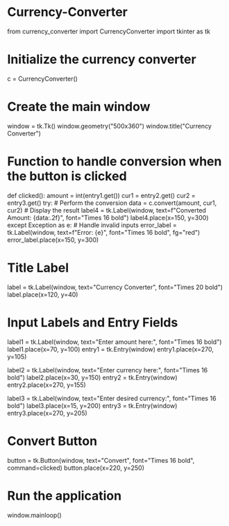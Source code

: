 # Currency-Converter
from currency_converter import CurrencyConverter
import tkinter as tk

# Initialize the currency converter
c = CurrencyConverter()

# Create the main window
window = tk.Tk()
window.geometry("500x360")
window.title("Currency Converter")

# Function to handle conversion when the button is clicked
def clicked():
    amount = int(entry1.get())
    cur1 = entry2.get()
    cur2 = entry3.get()
    try:
        # Perform the conversion
        data = c.convert(amount, cur1, cur2)
        # Display the result
        label4 = tk.Label(window, text=f"Converted Amount: {data:.2f}", font="Times 16 bold")
        label4.place(x=150, y=300)
    except Exception as e:
        # Handle invalid inputs
        error_label = tk.Label(window, text=f"Error: {e}", font="Times 16 bold", fg="red")
        error_label.place(x=150, y=300)

# Title Label
label = tk.Label(window, text="Currency Converter", font="Times 20 bold")
label.place(x=120, y=40)

# Input Labels and Entry Fields
label1 = tk.Label(window, text="Enter amount here:", font="Times 16 bold")
label1.place(x=70, y=100)
entry1 = tk.Entry(window)
entry1.place(x=270, y=105)

label2 = tk.Label(window, text="Enter currency here:", font="Times 16 bold")
label2.place(x=30, y=150)
entry2 = tk.Entry(window)
entry2.place(x=270, y=155)

label3 = tk.Label(window, text="Enter desired currency:", font="Times 16 bold")
label3.place(x=15, y=200)
entry3 = tk.Entry(window)
entry3.place(x=270, y=205)

# Convert Button
button = tk.Button(window, text="Convert", font="Times 16 bold", command=clicked)
button.place(x=220, y=250)

# Run the application
window.mainloop()
